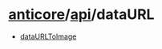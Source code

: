 # [anticore](../../../../#reference)/[api](../#reference)/<a name="reference">dataURL</a>

* [dataURLToImage](./dataURLToImage/#reference)